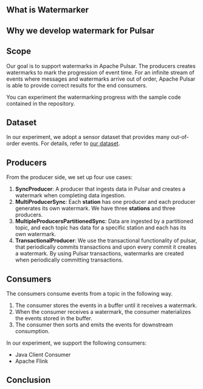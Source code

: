 ## What is Watermarker

## Why we develop watermark for Pulsar

## Scope

Our goal is to support watermarks in Apache Pulsar. The producers creates watermarks to mark the progression of event time. For an infinite stream of events where messages and watermarks arrive out of order, Apache Pulsar is able to provide correct results for the end consumers.

You can experiment the watermarking progress with the sample code contained in the repository.

## Dataset

In our experiment, we adopt a sensor dataset that provides many out-of-order events. For details, refer to [our dataset](https://data.world/cityofchicago/beach-weather-stations-automated-sensors).

## Producers

From the producer side, we set up four use cases:

1. **SyncProducer**: A producer that ingests data in Pulsar and creates a watermark when completing data ingestion.
2. **MultiProducerSync**: Each **station** has one producer and each producer generates its own watermark. We have three **stations** and three producers.
3. **MultipleProducersPartitionedSync**: Data are ingested by a partitioned topic, and each topic has data for a specific station and each has its own watermark.
4. **TransactionalProducer**: We use the transactional functionality of pulsar, that periodically commits transactions and upon every commit it creates a watermark. By using Pulsar transactions, watermarks are created when periodically committing transactions. 

## Consumers

The consumers consume events from a topic in the following way.   

1. The consumer stores the events in a buffer until it receives a watermark.
2. When the consumer receives a watermark, the consumer materializes the events stored in the buffer.
3. The consumer then sorts and emits the events for downstream consumption.

In our experiment, we support the following consumers:

- Java Client Consumer
- Apache Flink

## Conclusion

